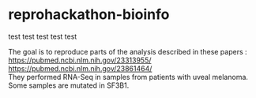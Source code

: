 # reprohackathon-bioinfo
test test test test test

The goal is to reproduce parts of the analysis described in these papers :<br>
  https://pubmed.ncbi.nlm.nih.gov/23313955/<br>
  https://pubmed.ncbi.nlm.nih.gov/23861464/<br>
They performed RNA-Seq in samples from patients with uveal melanoma. Some samples are mutated in SF3B1. <br>
